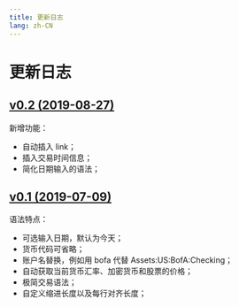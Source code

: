 ```yaml
---
title: 更新日志
lang: zh-CN
---
```


# 更新日志

## [v0.2 (2019-08-27)](/zh/syntax/v0.2)
新增功能：
- 自动插入 link；
- 插入交易时间信息；
- 简化日期输入的语法；

## [v0.1 (2019-07-09)](/zh/syntax/v0.1)
语法特点：
- 可选输入日期，默认为今天；
- 货币代码可省略；
- 账户名替换，例如用 bofa 代替 Assets:US:BofA:Checking；
- 自动获取当前货币汇率、加密货币和股票的价格；
- 极简交易语法；
- 自定义缩进长度以及每行对齐长度；